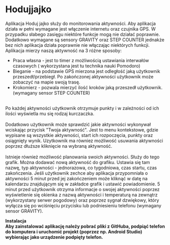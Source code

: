 # Hodujjajko
Aplikacja Hoduj jajko służy do monitorowania aktywności. Aby aplikacja działa w pełni wymagane jest włączenie internetu
oraz czujnika GPS. W przypadku słabego zasięgu niektóre funkcje mogą nie działać poprawnie. Dodatkowo wymagane są sensory
GRAVITY oraz STEP COUNTER jednakże bez nich aplikacja działa poprawnie nie włączając niektórych funkcji. Aplikacja mierzy naszą aktywność
na 3 różne sposoby:
<ul>
<li>Praca własna - jest to timer z możliwością ustawiania interwałów czasowych ( wykorzystana jest tu technika nauki Pomodoro)
<li> Bieganie - na podstawie GPS mierzona jest odległość jaką użytkownik przeszedł/przebiegł. Po zakończonej aktywności użytkownik
może zobaczyć na mapie swoją trasę.
<li> Krokomierz - pozwala mierzyć ilość kroków jaką przeszedł użytkownik.(wymagany sensor STEP COUNTER)
</ul>
<br>
Po każdej aktywności użytkownik otrzymuje punkty i w zależności od ich ilości wyświetla mu się rodzaj kurczaczka.
<br>
<br>
Dodatkowo użytkownik może sprawdzić jakie aktywności wykonywał wciskając przycisk "Twoja aktywność". Jest to menu kontekstowe,
gdzie wypisane są wszystkie aktywności, start ich rozpoczęcia, punkty oraz osiągnięty wynik. Uzytkownik ma równiez możliwość usuwania 
aktywności poprzez dłuższe kliknięcie na wybraną aktywność.
<br> 
<br>
Istnieje również możliwość planowania swoich aktywności. Służy do tego grafik. Można dodawać nową aktywność do grafiku. Ustawia się tam
nazwę, typ aktywności - jednorazowa, co tygodniowa, czas startu, czas zakończenia. Jeśli użytkownik zechce aby aplikacja przypomniała
o aktywności 5 minut przed jej zakończeniem może kliknąć w datę na kalendarzu znajdującym się w zakładce grafik i ustawić powiadomienie.
5 minut przed użytkownik otrzyma informacje o swojej aktywności poprzez wyświetlenie się okienka z nazwą aktywności i temperaturą na zewnątrz
(wykorzystany serwer pogodowy) oraz poprzez sygnał dzwiękowy, który wyłącza się po wciśnięciu przycisku lub podniesieniu telefonu 
(wymagany sensor GRAVITY). 

<strong> Instalacja
<br>
Aby zainstalować aplikację należy pobrać pliki z GitHuba, podpiąć telefon do komputera i uruchomić projekt (poprzez np. Android Studio)
wybierając jako urządzenie podpięty telefon.
</strong>
